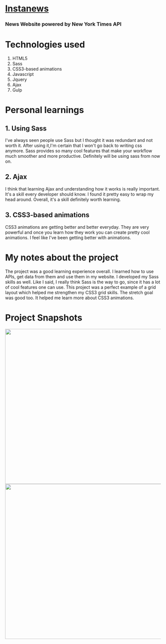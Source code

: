 # [Instanews](https://weatherappjs.netlify.com//)

### News Website powered by New York Times API
# Technologies used
1. HTML5
2. Sass
3. CSS3-based animations
3. Javascript
4. Jquery
5. Ajax 
6. Gulp

# Personal learnings

## 1. Using Sass

I've always seen people use Sass but I thought it was redundant and not worth it. After using it,I'm certain that I won't go back to writing css anymore. Sass provides so many cool features that make your workflow much smoother and more productive. Definitely will be using sass from now on.

## 2. Ajax

I think that learning Ajax and understanding how it works is really important. It's a skill every developer should know. I found it pretty easy to wrap my head around. Overall, it's a skill definitely worth learning.


## 3. CSS3-based animations

CSS3 animations are getting better and better everyday. They are very powerful and once you learn how they work you can create pretty cool animations. I feel like I've been getting better with animations.

# My notes about the project

The project was a good learning experience overall. I learned how to use APIs, get data from them and use them in my website. I developed my Sass skills as well. Like I said, I really think Sass is the way to go, since it has a lot of cool features one can use. This project was a perfect example of a grid layout which helped me strengthen my CSS3 grid skills. The stretch goal was good too. It helped me learn more about CSS3 animations.


# Project Snapshots

<img src="https://user-images.githubusercontent.com/38442554/59398932-eaeae300-8d46-11e9-867f-862e1ace2b3a.PNG" width="1000px" height="500px">
<img src="https://user-images.githubusercontent.com/38442554/59398969-14a40a00-8d47-11e9-8fb3-7c173927c6d2.png" width="1000px" height="500px">